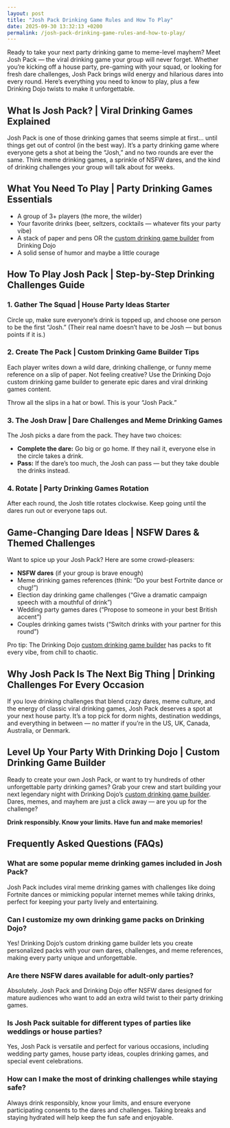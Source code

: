```yaml
---
layout: post
title: "Josh Pack Drinking Game Rules and How To Play"
date: 2025-09-30 13:32:13 +0200
permalink: /josh-pack-drinking-game-rules-and-how-to-play/
---
```

Ready to take your next party drinking game to meme-level mayhem? Meet Josh Pack — the viral drinking game your group will never forget. Whether you’re kicking off a house party, pre-gaming with your squad, or looking for fresh dare challenges, Josh Pack brings wild energy and hilarious dares into every round. Here’s everything you need to know to play, plus a few Drinking Dojo twists to make it unforgettable.

## What Is Josh Pack? | Viral Drinking Games Explained

Josh Pack is one of those drinking games that seems simple at first… until things get out of control (in the best way). It’s a party drinking game where everyone gets a shot at being the “Josh,” and no two rounds are ever the same. Think meme drinking games, a sprinkle of NSFW dares, and the kind of drinking challenges your group will talk about for weeks.

## What You Need To Play | Party Drinking Games Essentials

- A group of 3+ players (the more, the wilder)
- Your favorite drinks (beer, seltzers, cocktails — whatever fits your party vibe)
- A stack of paper and pens OR the [custom drinking game builder](https://drinkingdojo.com) from Drinking Dojo
- A solid sense of humor and maybe a little courage

## How To Play Josh Pack | Step-by-Step Drinking Challenges Guide

### 1. Gather The Squad | House Party Ideas Starter

Circle up, make sure everyone’s drink is topped up, and choose one person to be the first “Josh.” (Their real name doesn’t have to be Josh — but bonus points if it is.)

### 2. Create The Pack | Custom Drinking Game Builder Tips

Each player writes down a wild dare, drinking challenge, or funny meme reference on a slip of paper. Not feeling creative? Use the Drinking Dojo custom drinking game builder to generate epic dares and viral drinking games content.

Throw all the slips in a hat or bowl. This is your “Josh Pack.”

### 3. The Josh Draw | Dare Challenges and Meme Drinking Games

The Josh picks a dare from the pack. They have two choices:

- **Complete the dare:** Go big or go home. If they nail it, everyone else in the circle takes a drink.
- **Pass:** If the dare’s too much, the Josh can pass — but they take double the drinks instead.

### 4. Rotate | Party Drinking Games Rotation

After each round, the Josh title rotates clockwise. Keep going until the dares run out or everyone taps out.

## Game-Changing Dare Ideas | NSFW Dares & Themed Challenges

Want to spice up your Josh Pack? Here are some crowd-pleasers:

- **NSFW dares** (if your group is brave enough)
- Meme drinking games references (think: “Do your best Fortnite dance or chug!”)
- Election day drinking game challenges (“Give a dramatic campaign speech with a mouthful of drink”)
- Wedding party games dares (“Propose to someone in your best British accent”)
- Couples drinking games twists (“Switch drinks with your partner for this round”)

Pro tip: The Drinking Dojo [custom drinking game builder](https://drinkingdojo.com) has packs to fit every vibe, from chill to chaotic.

## Why Josh Pack Is The Next Big Thing | Drinking Challenges For Every Occasion

If you love drinking challenges that blend crazy dares, meme culture, and the energy of classic viral drinking games, Josh Pack deserves a spot at your next house party. It’s a top pick for dorm nights, destination weddings, and everything in between — no matter if you’re in the US, UK, Canada, Australia, or Denmark.

## Level Up Your Party With Drinking Dojo | Custom Drinking Game Builder

Ready to create your own Josh Pack, or want to try hundreds of other unforgettable party drinking games? Grab your crew and start building your next legendary night with Drinking Dojo’s [custom drinking game builder](https://drinkingdojo.com). Dares, memes, and mayhem are just a click away — are you up for the challenge?

**Drink responsibly. Know your limits. Have fun and make memories!**

## Frequently Asked Questions (FAQs)

### What are some popular meme drinking games included in Josh Pack?

Josh Pack includes viral meme drinking games with challenges like doing Fortnite dances or mimicking popular internet memes while taking drinks, perfect for keeping your party lively and entertaining.

### Can I customize my own drinking game packs on Drinking Dojo?

Yes! Drinking Dojo’s custom drinking game builder lets you create personalized packs with your own dares, challenges, and meme references, making every party unique and unforgettable.

### Are there NSFW dares available for adult-only parties?

Absolutely. Josh Pack and Drinking Dojo offer NSFW dares designed for mature audiences who want to add an extra wild twist to their party drinking games.

### Is Josh Pack suitable for different types of parties like weddings or house parties?

Yes, Josh Pack is versatile and perfect for various occasions, including wedding party games, house party ideas, couples drinking games, and special event celebrations.

### How can I make the most of drinking challenges while staying safe?

Always drink responsibly, know your limits, and ensure everyone participating consents to the dares and challenges. Taking breaks and staying hydrated will help keep the fun safe and enjoyable.

<script type="application/ld+json">
{
  "@context": "https://schema.org",
  "@type": "BlogPosting",
  "headline": "Josh Pack Drinking Game Rules and How To Play",
  "description": "Learn how to play the viral Josh Pack drinking game with wild dares, meme challenges, and tips for unforgettable party drinking games from Drinking Dojo.",
  "author": {
    "@type": "Person",
    "name": "Drinking Dojo"
  },
  "publisher": {
    "@type": "Person",
    "name": "Drinking Dojo"
  },
  "mainEntityOfPage": {
    "@type": "WebPage",
    "@id": "https://drinkingdojo.com/blog/josh-pack-drinking-game-rules"
  },
  "datePublished": "2024-06-01",
  "dateModified": "2024-06-01",
  "keywords": "drinking games, party drinking games, custom drinking game builder, dare challenges, viral drinking games, meme drinking games, fortnite drinking game, inauguration day drinking game, NSFW dares, election day drinking game, wedding party games, couples drinking games, house party ideas, drinking challenges",
  "inLanguage": "en-US"
}
</script>

<script type="application/ld+json">
{
  "@context": "https://schema.org",
  "@type": "FAQPage",
  "mainEntity": [
    {
      "@type": "Question",
      "name": "What are some popular meme drinking games included in Josh Pack?",
      "acceptedAnswer": {
        "@type": "Answer",
        "text": "Josh Pack includes viral meme drinking games with challenges like doing Fortnite dances or mimicking popular internet memes while taking drinks, perfect for keeping your party lively and entertaining."
      }
    },
    {
      "@type": "Question",
      "name": "Can I customize my own drinking game packs on Drinking Dojo?",
      "acceptedAnswer": {
        "@type": "Answer",
        "text": "Yes! Drinking Dojo’s custom drinking game builder lets you create personalized packs with your own dares, challenges, and meme references, making every party unique and unforgettable."
      }
    },
    {
      "@type": "Question",
      "name": "Are there NSFW dares available for adult-only parties?",
      "acceptedAnswer": {
        "@type": "Answer",
        "text": "Absolutely. Josh Pack and Drinking Dojo offer NSFW dares designed for mature audiences who want to add an extra wild twist to their party drinking games."
      }
    },
    {
      "@type": "Question",
      "name": "Is Josh Pack suitable for different types of parties like weddings or house parties?",
      "acceptedAnswer": {
        "@type": "Answer",
        "text": "Yes, Josh Pack is versatile and perfect for various occasions, including wedding party games, house party ideas, couples drinking games, and special event celebrations."
      }
    },
    {
      "@type": "Question",
      "name": "How can I make the most of drinking challenges while staying safe?",
      "acceptedAnswer": {
        "@type": "Answer",
        "text": "Always drink responsibly, know your limits, and ensure everyone participating consents to the dares and challenges. Taking breaks and staying hydrated will help keep the fun safe and enjoyable."
      }
    }
  ]
}
</script>